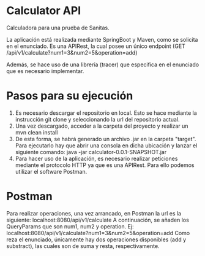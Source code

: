 # Calculator API
Calculadora para una prueba de Sanitas.

La aplicación está realizada mediante SpringBoot y Maven, como se solicita en el enunciado.
Es una APIRest, la cual posee un único endpoint (GET /api/v1/calculate?num1=3&num2=5&operation=add)

Además, se hace uso de una librería (tracer) que especifica en el enunciado que es necesario implementar.

# Pasos para su ejecución
1. Es necesario descargar el repositorio en local. Esto se hace mediante la instrucción git clone y seleccionando la url del repositorio actual.
2. Una vez descargado, acceder a la carpeta del proyecto y realizar un mvn clean install
3. De esta forma, se habrá generado un archivo .jar en la carpeta "target". Para ejecutarlo hay que abrir una consola en dicha ubicación y lanzar el siguiente comando: java -jar calculator-0.0.1-SNAPSHOT.jar
4. Para hacer uso de la aplicación, es necesario realizar peticiones mediante el protocolo HTTP ya que es una APIRest. Para ello podemos utilizar el software Postman.

# Postman
Para realizar operaciones, una vez arrancado, en Postman la url es la siguiente: localhost:8080/api/v1/calculate
A continuación, se añaden los QueryParams que son num1, num2 y operation. Ej: localhost:8080/api/v1/calculate?num1=3&num2=5&operation=add
Como reza el enunciado, únicamente hay dos operaciones disponibles (add y substract), las cuales son de suma y resta, respectivamente.
